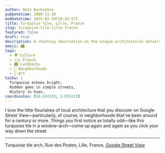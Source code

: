 ```yaml
---
author: Nate Barksdale
pubDatetime: 2008-11-30
modDatetime: 2025-03-10T18:29:17Z
title: Turquoise tile, Lille, France
slug: turquoise-tile-lille-france
featured: false
draft: true
description: A charming observation on the unique architectural details found in Lille, France, featuring a distinctive turquoise tile arch.
emoji: 🏙️
tags:
  - 🌍 Culture
  - 🇫🇷 France
  - 🏙️ Landmarks
  - 🌆 Neighborhoods
  - 🎨 Art
haiku: |
  Turquoise echoes bright,  
  Hidden gems in simple streets,  
  History in hues.
coordinates: [50.624138, 3.055172]
---
```


I love the little flourishes of local architecture that you discover on Google Street View—particularly, of course, in neighborhoods that've been around for a century or more. Things you first notice as totally odd—like this turquoise tile in a window-arch—come up again and again as you click your way down the street

---

Turquoise tile arch, Rue des Postes, Lille, France, [Google Street View](http://maps.google.com/?ie=UTF8&ll=50.624138,3.055172&spn=0.001371,0.007709&t=k&z=18&layer=c&cbll=50.624342,3.054897&panoid=xphGpEIFfD61gt1j-Dq_6A&cbp=12,299.0612578211729,,0,0.16263283502782824)
